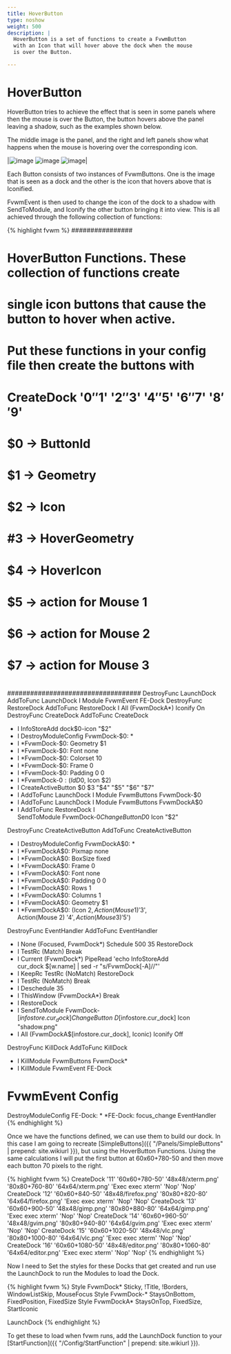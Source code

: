 ```yaml
---
title: HoverButton
type: noshow
weight: 500
description: |
  HoverButton is a set of functions to create a FvwmButton
  with an Icon that will hover above the dock when the mouse
  is over the Button.

---
```



# HoverButton

HoverButton tries to achieve the effect that is seen in some panels
where then the mouse is over the Button, the button hovers above
the panel leaving a shadow, such as the examples shown below.

The middle image is the panel, and the right and left panels show
what happens when the mouse is hovering over the corresponding
icon.

|![image](fvwmdock-2.png) ![image](fvwmdock-1.png) ![image](fvwmdock-3.png)|

Each Button consists of two instances of FvwmButtons. One is the image
that is seen as a dock and the other is the icon that hovers above
that is Iconified.

FvwmEvent is then used to change the icon of the dock to a shadow with
SendToModule, and Iconify the other button bringing it into view.
This is all achieved through the following collection of functions:

{% highlight fvwm %}
################
# 
# HoverButton Functions. These collection of functions create
# single icon buttons that cause the button to hover when active.
#
# Put these functions in your config file then create the buttons with
#
# CreateDock '$0' '$1' '$2' '$3' '$4' '$5' '$6' '$7' '$8' '$9'
#   $0 -> ButtonId
#   $1 -> Geometry
#   $2 -> Icon
#   #3 -> HoverGeometry
#   $4 -> HoverIcon
#   $5 -> action for Mouse 1
#   $6 -> action for Mouse 2
#   $7 -> action for Mouse 3
#
###################################
DestroyFunc LaunchDock
AddToFunc LaunchDock I Module FvwmEvent FE-Dock
DestroyFunc RestoreDock
AddToFunc RestoreDock I All (FvwmDockA*) Iconify On
DestroyFunc CreateDock
AddToFunc CreateDock
+ I InfoStoreAdd dock$0-icon "$2"
+ I DestroyModuleConfig FvwmDock-$0: *
+ I *FvwmDock-$0: Geometry $1
+ I *FvwmDock-$0: Font none
+ I *FvwmDock-$0: Colorset 10
+ I *FvwmDock-$0: Frame 0
+ I *FvwmDock-$0: Padding 0 0
+ I *FvwmDock-$0: (Id D$0, Icon $2)
+ I CreateActiveButton $0 $3 "$4" "$5" "$6" "$7"
+ I AddToFunc LaunchDock I Module FvwmButtons FvwmDock-$0
+ I AddToFunc LaunchDock I Module FvwmButtons FvwmDockA$0
+ I AddToFunc RestoreDock I \
  SendToModule FvwmDock-$0 ChangeButton D$0 Icon "$2"

DestroyFunc CreateActiveButton
AddToFunc CreateActiveButton
+ I DestroyModuleConfig FvwmDockA$0: *
+ I *FvwmDockA$0: Pixmap none
+ I *FvwmDockA$0: BoxSize fixed
+ I *FvwmDockA$0: Frame 0
+ I *FvwmDockA$0: Font none
+ I *FvwmDockA$0: Padding 0 0
+ I *FvwmDockA$0: Rows 1
+ I *FvwmDockA$0: Columns 1
+ I *FvwmDockA$0: Geometry $1
+ I *FvwmDockA$0: (Icon $2, Action(Mouse 1) '$3', \
     Action(Mouse 2) '$4', Action(Mouse 3) '$5')

DestroyFunc EventHandler
AddToFunc EventHandler
+ I None (Focused, FvwmDock*) Schedule 500 35 RestoreDock
+ I TestRc (Match) Break
+ I Current (FvwmDock*) PipeRead 'echo InfoStoreAdd \
    cur_dock $[w.name] | sed -r "s/FvwmDock[\-A]//"'
+ I KeepRc TestRc (NoMatch) RestoreDock
+ I TestRc (NoMatch) Break
+ I Deschedule 35
+ I ThisWindow (FvwmDockA*) Break
+ I RestoreDock
+ I SendToModule FvwmDock-$[infostore.cur_dock] ChangeButton \
    D$[infostore.cur_dock] Icon "shadow.png"
+ I All (FvwmDockA$[infostore.cur_dock], Iconic) Iconify Off

DestroyFunc KillDock
AddToFunc KillDock
+ I KillModule FvwmButtons FvwmDock*
+ I KillModule FvwmEvent FE-Dock

# FvwmEvent Config
DestroyModuleConfig FE-Dock: *
*FE-Dock: focus_change EventHandler
{% endhighlight %}

Once we have the functions defined, we can use them to build our dock. In this case
I am going to recreate [SimpleButtons]({{ "/Panels/SimpleButtons" | prepend: site.wikiurl }}),
but using the HoverButton Functions. Using the same calculations I will put the first button
at 60x60+780-50 and then move each button 70 pixels to the right.

{% highlight fvwm %}
CreateDock '11' '60x60+780-50' '48x48/xterm.png' '80x80+760-80' '64x64/xterm.png' 'Exec exec xterm' 'Nop' 'Nop'
CreateDock '12' '60x60+840-50' '48x48/firefox.png' '80x80+820-80' '64x64/firefox.png' 'Exec exec xterm' 'Nop' 'Nop'
CreateDock '13' '60x60+900-50' '48x48/gimp.png' '80x80+880-80' '64x64/gimp.png' 'Exec exec xterm' 'Nop' 'Nop'
CreateDock '14' '60x60+960-50' '48x48/gvim.png' '80x80+940-80' '64x64/gvim.png' 'Exec exec xterm' 'Nop' 'Nop'
CreateDock '15' '60x60+1020-50' '48x48/vlc.png' '80x80+1000-80' '64x64/vlc.png' 'Exec exec xterm' 'Nop' 'Nop'
CreateDock '16' '60x60+1080-50' '48x48/editor.png' '80x80+1060-80' '64x64/editor.png' 'Exec exec xterm' 'Nop' 'Nop'
{% endhighlight %}

Now I need to Set the styles for these Docks that get created
and run use the LaunchDock to run the Modules to load the Dock.

{% highlight fvwm %}
Style FvwmDock* Sticky, !Title, !Borders, WindowListSkip, MouseFocus
Style FvwmDock-* StaysOnBottom, FixedPosition, FixedSize
Style FvwmDockA* StaysOnTop, FixedSize, StartIconic

LaunchDock
{% endhighlight %}

To get these to load when fvwm runs, add the LaunchDock function to your
[StartFunction]({{ "/Config/StartFunction" | prepend: site.wikiurl }}).
